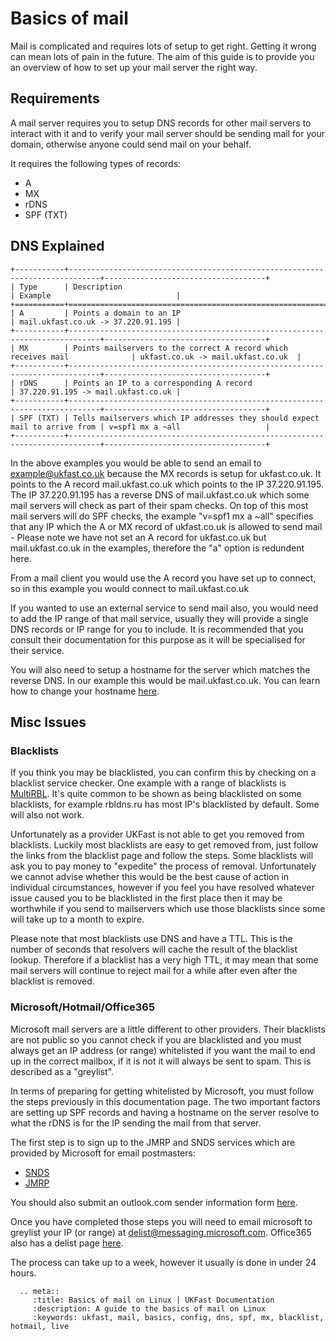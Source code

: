 # Basics of mail

Mail is complicated and requires lots of setup to get right. Getting it wrong can mean lots of pain in the future. The aim of this guide is to provide you an overview of how to set up your mail server the right way.

## Requirements

A mail server requires you to setup DNS records for other mail servers to interact with it and to verify your mail server should be sending mail for your domain, otherwise anyone could send mail on your behalf.

It requires the following types of records:

- A
- MX
- rDNS
- SPF (TXT)

## DNS Explained

```eval_rst
+-----------+-----------------------------------------------------------------------------+------------------------------------+
| Type      | Description                                                                 | Example                            |
+===========+=============================================================================+====================================+
| A         | Points a domain to an IP                                                    | mail.ukfast.co.uk -> 37.220.91.195 |
+-----------+-----------------------------------------------------------------------------+------------------------------------+
| MX        | Points mailservers to the correct A record which receives mail              | ukfast.co.uk -> mail.ukfast.co.uk  |
+-----------+-----------------------------------------------------------------------------+------------------------------------+
| rDNS      | Points an IP to a corresponding A record                                    | 37.220.91.195 -> mail.ukfast.co.uk |
+-----------+-----------------------------------------------------------------------------+------------------------------------+
| SPF (TXT) | Tells mailservers which IP addresses they should expect mail to arrive from | v=spf1 mx a ~all                   |
+-----------+-----------------------------------------------------------------------------+------------------------------------+

```

In the above examples you would be able to send an email to example@ukfast.co.uk because the MX records is setup for ukfast.co.uk. It points to the A record mail.ukfast.co.uk which points to the IP 37.220.91.195. The IP 37.220.91.195 has a reverse DNS of mail.ukfast.co.uk which some mail servers will check as part of their spam checks. On top of this most mail servers will do SPF checks, the example "v=spf1 mx a ~all" specifies that any IP which the A or MX record of ukfast.co.uk is allowed to send mail - Please note we have not set an A record for ukfast.co.uk but mail.ukfast.co.uk in the examples, therefore the "a" option is redundent here.

From a mail client you would use the A record you have set up to connect, so in this example you would connect to mail.ukfast.co.uk

If you wanted to use an external service to send mail also, you would need to add the IP range of that mail service, usually they will provide a single DNS records or IP range for you to include. It is recommended that you consult their documentation for this purpose as it will be specialised for their service.

You will also need to setup a hostname for the server which matches the reverse DNS. In our example this would be mail.ukfast.co.uk. You can learn how to change your hostname [here](../misc/hostname.html).
 
## Misc Issues
### Blacklists

If you think you may be blacklisted, you can confirm this by checking on a blacklist service checker. One example with a range of blacklists is [MultiRBL](http://multirbl.valli.org/). It's quite common to be shown as being blacklisted on some blacklists, for example rbldns.ru has most IP's blacklisted by default. Some will also not work.

Unfortunately as a provider UKFast is not able to get you removed from blacklists. Luckily most blacklists are easy to get removed from, just follow the links from the blacklist page and follow the steps. Some blacklists will ask you to pay money to "expedite" the process of removal. Unfortunately we cannot advise whether this would be the best cause of action in individual circumstances, however if you feel you have resolved whatever issue caused you to be blacklisted in the first place then it may be worthwhile if you send to mailservers which use those blacklists since some will take up to a month to expire.

Please note that most blacklists use DNS and have a TTL. This is the number of seconds that resolvers will cache the result of the blacklist lookup. Therefore if a blacklist has a very high TTL, it may mean that some mail servers will continue to reject mail for a while after even after the blacklist is removed.

### Microsoft/Hotmail/Office365

Microsoft mail servers are a little different to other providers. Their blacklists are not public so you cannot check if you are blacklisted and you must always get an IP address (or range) whitelisted if you want the mail to end up in the correct mailbox, if it is not it will always be sent to spam. This is described as a "greylist".

In terms of preparing for getting whitelisted by Microsoft, you must follow the steps previously in this documentation page. The two important factors are setting up SPF records and having a hostname on the server resolve to what the rDNS is for the IP sending the mail from that server.

The first step is to sign up to the JMRP and SNDS services which are provided by Microsoft for email postmasters:

- [SNDS](https://postmaster.live.com/snds/index.aspx)
- [JMRP](https://postmaster.live.com/snds/JMRP.aspx)

You should also submit an outlook.com sender information form [here](https://support.live.com/eform.aspx?productKey=edfsmsbl3&ct=eformts&wa=wsignin1.0&scrx=1).

Once you have completed those steps you will need to email microsoft to greylist your IP (or range) at delist@messaging.microsoft.com. Office365 also has a delist page [here](https://sender.office.com/).

The process can take up to a week, however it usually is done in under 24 hours.

```eval_rst
  .. meta::
     :title: Basics of mail on Linux | UKFast Documentation
     :description: A guide to the basics of mail on Linux
     :keywords: ukfast, mail, basics, config, dns, spf, mx, blacklist, hotmail, live
